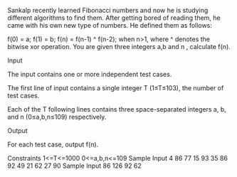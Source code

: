 Sankalp recently learned Fibonacci numbers and now he is studying different algorithms to find them. After getting bored of reading them, he came with his own new type of numbers. He defined them as follows:

 f(0) = a;
 f(1) = b;
 f(n) = f(n-1) ^ f(n-2);  when n>1, where ^ denotes the bitwise xor operation.
You are given three integers a,b and n , calculate f(n).

Input

The input contains one or more independent test cases.

The first line of input contains a single integer T (1≤T≤103), the number of test cases.

Each of the T following lines contains three space-separated integers a, b, and n (0≤a,b,n≤109) respectively.

Output

For each test case, output f(n).

Constraints
1<=T<=1000
0<=a,b,n<=109
Sample Input
4
86 77 15
93 35 86
92 49 21
62 27 90
Sample Input
86
126
92
62